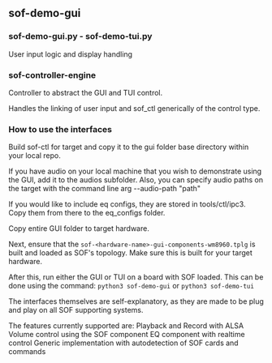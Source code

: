 ## sof-demo-gui

### sof-demo-gui.py - sof-demo-tui.py
User input logic and display handling

### sof-controller-engine
Controller to abstract the GUI and TUI control.

Handles the linking of user input and sof_ctl generically of the control type.

### How to use the interfaces

Build sof-ctl for target and copy it to the gui folder base directory within your local repo.

If you have audio on your local machine that you wish to demonstrate using the GUI, add it to the audios subfolder.
Also, you can specify audio paths on the target with the command line arg --audio-path "path"

If you would like to include eq configs, they are stored in tools/ctl/ipc3. Copy them from there to the eq_configs folder.

Copy entire GUI folder to target hardware.

Next, ensure that the
```sof-<hardware-name>-gui-components-wm8960.tplg```
is built and loaded as SOF's topology. Make sure this is built for your target hardware.

After this, run either the GUI or TUI on a board with SOF loaded. This can be done using the command:
```python3 sof-demo-gui```
or
```python3 sof-demo-tui```

The interfaces themselves are self-explanatory, as they are made to be plug and play on all SOF supporting systems.

The features currently supported are:
Playback and Record with ALSA
Volume control using the SOF component
EQ component with realtime control
Generic implementation with autodetection of SOF cards and commands
